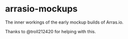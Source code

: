 # arrasio-mockups
The inner workings of the early mockup builds of Arras.io.

Thanks to @troll212420 for helping with this.
